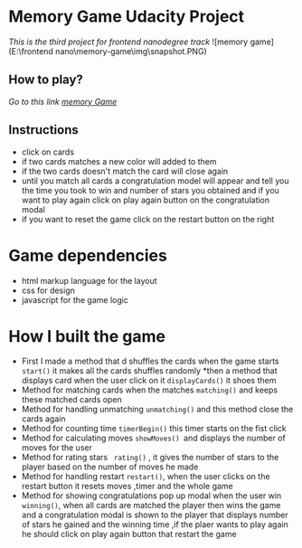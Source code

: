 # **Memory Game Udacity Project**
_This is the third project for frontend nanodegree track_
![memory game](E:\frontend nano\memory-game\img\snapshot.PNG)
## How to play?
_Go to this link [memory Game](https://esraa708.github.io/memory-game/)_
## Instructions
* click on cards 
* if two cards matches a new color will added to them
* if the two cards doesn't match the card will close again
* until you match all cards a congratulation model will appear and tell you the time you took to win and number of stars you obtained and if you want to play again click on play again button on the congratulation modal
* if you want to reset the game click on the restart button on the right
# Game dependencies
* html markup language for the layout
* css for design
* javascript for the game logic 
# How I built the game
* First I made a method that d shuffles the cards when the game starts `start()` it makes all the cards shuffles randomly
*then a method that displays card when the user click on it `displayCards()` it shoes them 
* Method for matching cards when the matches `matching()` and keeps these matched cards open
* Method for handling unmatching `unmatching()` and this method close the cards again
*  Method for counting time `timerBegin()` this timer starts on the fist click
*  Method for calculating moves `showMoves() `and displays the number of moves for the user
*   Method for rating stars ` rating()` , it gives the number of stars to the player based on the number of moves he made
*  Method for handling restart `restart()`, when the user clicks on the restart button it resets moves ,timer and the whole game
*  Method for showing congratulations pop up modal when the user win `winning()`, when all cards are matched the player then wins the game and a congratulation modal is shown to the player that displays number of stars he gained and the winning time ,if the plaer wants to play again he should click on play again button that restart the game
  
